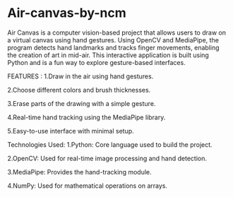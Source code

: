 # Air-canvas-by-ncm

Air Canvas is a computer vision-based project that allows users to draw on a virtual canvas using hand gestures. Using OpenCV and MediaPipe, the program detects hand landmarks and tracks finger movements, enabling the creation of art in mid-air. This interactive application is built using Python and is a fun way to explore gesture-based interfaces.

FEATURES :
1.Draw in the air using hand gestures.

2.Choose different colors and brush thicknesses.

3.Erase parts of the drawing with a simple gesture.

4.Real-time hand tracking using the MediaPipe library.

5.Easy-to-use interface with minimal setup.

Technologies Used:
1.Python: Core language used to build the project.

2.OpenCV: Used for real-time image processing and hand detection.

3.MediaPipe: Provides the hand-tracking module.

4.NumPy: Used for mathematical operations on arrays.

